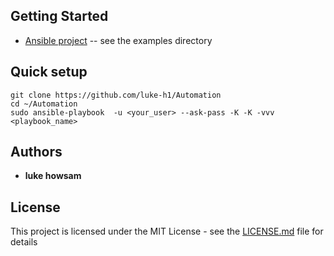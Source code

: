 ## Getting Started

 * [Ansible project](https://github.com/ansible/ansible) -- see the examples directory


## Quick setup 
```
git clone https://github.com/luke-h1/Automation 
cd ~/Automation
sudo ansible-playbook  -u <your_user> --ask-pass -K -K -vvv <playbook_name>
``` 

## Authors
* **luke howsam** 

## License
This project is licensed under the MIT License - see the [LICENSE.md](LICENSE.md) file for details



